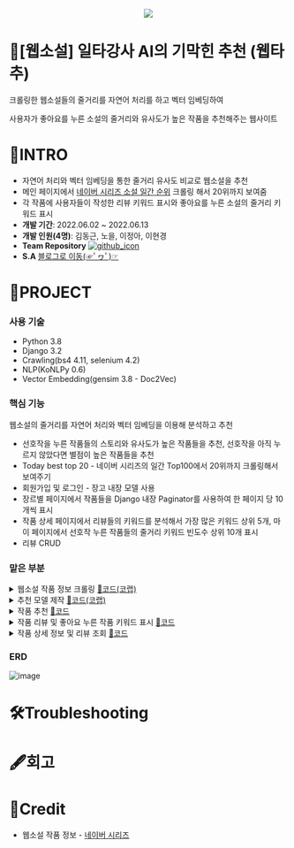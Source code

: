 <p align="center">
<img src="https://img1.daumcdn.net/thumb/R1280x0/?scode=mtistory2&fname=https%3A%2F%2Fblog.kakaocdn.net%2Fdn%2FcRZyWw%2FbtrJ2nbV0Ly%2FV0thL6tNjJKnkPrHsiYlJK%2Fimg.png">
</p>

# 📖[웹소설] 일타강사 AI의 기막힌 추천 (웹타추)
크롤링한 웹소설들의 줄거리를 자연어 처리를 하고 벡터 임베딩하여

사용자가 좋아요를 누른 소설의 줄거리와 유사도가 높은 작품을 추천해주는 웹사이트

# 📕INTRO
* 자연어 처리와 벡터 임베딩을 통한 줄거리 유사도 비교로 웹소설을 추천
* 메인 페이지에서 [네이버 시리즈 소설 일간 순위](https://series.naver.com/novel/top100List.series) 크롤링 해서 20위까지 보여줌
* 각 작품에 사용자들이 작성한 리뷰 키워드 표시와 좋아요를 누른 소설의 줄거리 키워드 표시
* **개발 기간**: 2022.06.02 ~ 2022.06.13
* **개발 인원(4명)**: 김동근, 노을, 이정아, 이현경
* **Team Repository** [![github_icon](https://img.shields.io/badge/Github-000000?style=flat-square&logo=github&logoColor=white)](https://github.com/cmjcum/webtachu)
* **S.A** [블로그로 이동(☞ﾟヮﾟ)☞](https://cold-charcoal.tistory.com/85)

# 📗PROJECT
### 사용 기술
* Python 3.8
* Django 3.2
* Crawling(bs4 4.11, selenium 4.2)
* NLP(KoNLPy 0.6)
* Vector Embedding(gensim 3.8 - Doc2Vec)

### 핵심 기능
웹소설의 줄거리를 자연어 처리와 벡터 임베딩을 이용해 분석하고 추천
* 선호작을 누른 작품들의 스토리와 유사도가 높은 작품들을 추천, 선호작을 아직 누르지 않았다면 별점이 높은 작품들을 추천
* Today best top 20 - 네이버 시리즈의 일간 Top100에서 20위까지 크롤링해서 보여주기
* 회원가입 및 로그인 - 장고 내장 모델 사용
* 장르별 페이지에서 작품들을 Django 내장 Paginator를 사용하여 한 페이지 당 10 개씩 표시
* 작품 상세 페이지에서 리뷰들의 키워드를 분석해서 가장 많은 키워드 상위 5개, 마이 페이지에서 선호작 누른 작품들의 줄거리 키워드 빈도수 상위 10개 표시
* 리뷰 CRUD

### 맡은 부분
<details>
<summary>웹소설 작품 정보 크롤링 <a href="https://colab.research.google.com/drive/1e--L4ZwZQann99Y9ZwBTG-7VlB9PW4DM?usp=sharing">📑코드(코랩)</a></summary>

네이버 시리즈에서 판타지 장르와 로맨스 판타지 장르를 크롤링 했습니다.<br>
BeautifulSoup과 Selenium을 함께 사용했습니다.<br>
bs로 전체 작품 목록에서 각 작품들의 상세 페이지로 연결되는 url을 크롤링 하고 크롤링한 url에 각각 접속하여 작품들의 상세 정보를 크롤링 하는데 이때 네이버 시리즈에서 작품의 전체 줄거리는 각 작품의 페이지에서 더보기 버튼을 눌러야 보이기 때문에 selenium을 사용했습니다.
</details>
<details>
<summary>추천 모델 제작 <a href="https://colab.research.google.com/drive/1MyePVoA6OAbsVkR2ErudTtkmpwIPoHno?usp=sharing">📑코드(코랩)</a></summary></summary>

KoNLPy의 Mecab을 이용하여 각 소설의 줄거리를 형태소 단위로 토큰화 하고 gensim의 Doc2Vec으로 벡터화 해서 코사인 유사도를 비교하는 모델을 만들었습니다.
</details>
<details>
<summary>작품 추천 <a href="https://github.com/zeonga1102/webtachu/blob/master/books/views.py#L47">📑코드</a></summary></summary>

제작한 모델을 이용해서 사용자가 좋아요를 누른 작품의 줄거리와 코사인 유사도가 높은 작품을 추천합니다.<br>
좋아요를 누른 작품들의 키워드 중 빈도수가 높은 20개와 가중치를 준 제목 키워드 3개에 대해 벡터화를 하고 제작한 모델에서 유사도가 높은 작품 5개를 선정합니다.<br>
만약 좋아요를 누른 작품이 없다면 별점이 높은 작품 5개를 추천합니다.
</details>
<details>
<summary>작품 리뷰 및 좋아요 누른 작품 키워드 표시 <a href="https://github.com/zeonga1102/webtachu/blob/master/books/book_views.py#L102">📑코드</a></summary></summary>

형태소 분석을 통해 전체 리뷰와 좋아요를 누른 소설들의 줄거리에서 빈도수가 높은 키워드들을 뽑아냈습니다<br>
함수로 만들어서 사용했습니다.<br>
함수 사용 예시입니다. 각 소설에서 리뷰 키워드를 뽑아내는 부분입니다. <a href="https://github.com/zeonga1102/webtachu/blob/master/books/book_views.py#L88">📑코드</a>
</details>
<details>
<summary>작품 상세 정보 및 리뷰 조회 <a href="https://github.com/zeonga1102/webtachu/blob/master/books/book_views.py#L80">📑코드</a></summary></summary>

작품별 페이지에서 각 작품의 상세 정보와 그 작품에 달린 리뷰들을 조회합니다.<br>
사용자가 해당 작품에 좋아요를 눌렀는지와 리뷰 키워드를 함께 프론트로 보냅니다.
</details>

### ERD
![image](https://user-images.githubusercontent.com/104331869/185334447-e9eaabb2-c3e0-4d1a-95de-5bb09921b73a.png)

# 🛠Troubleshooting

# 🖋회고

# 📘Credit
* 웹소설 작품 정보 - [네이버 시리즈](https://series.naver.com/novel)
